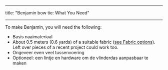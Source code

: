 - - -
title: "Benjamin bow tie: What You Need"
- - -

To make Benjamin, you will need the following:

- Basis naaimateriaal
- About 0.5 meters (0.6 yards) of a suitable fabric ([see Fabric options](/docs/patterns/benjamin/fabric/)). Left over pieces of a recent project could work too.
- Ongeveer even veel tussenvoering
- Optioneel: een lintje en hardware om de vlinderdas aanpasbaar te maken

